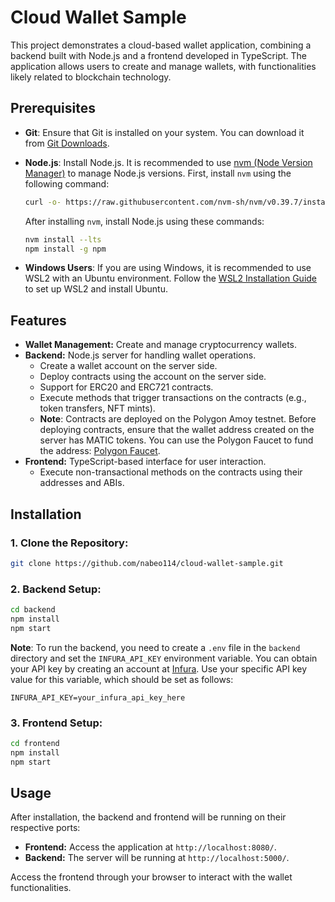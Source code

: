 # Cloud Wallet Sample

This project demonstrates a cloud-based wallet application, combining a backend built with Node.js and a frontend developed in TypeScript. The application allows users to create and manage wallets, with functionalities likely related to blockchain technology.

## Prerequisites

- **Git**: Ensure that Git is installed on your system. You can download it from [Git Downloads](https://git-scm.com/downloads).
- **Node.js**: Install Node.js. It is recommended to use [nvm (Node Version Manager)](https://github.com/nvm-sh/nvm) to manage Node.js versions. First, install `nvm` using the following command:

  ```bash
  curl -o- https://raw.githubusercontent.com/nvm-sh/nvm/v0.39.7/install.sh | bash
  ```

  After installing `nvm`, install Node.js using these commands:

  ```bash
  nvm install --lts
  npm install -g npm
  ```

- **Windows Users**: If you are using Windows, it is recommended to use WSL2 with an Ubuntu environment. Follow the [WSL2 Installation Guide](https://learn.microsoft.com/en-us/windows/wsl/install) to set up WSL2 and install Ubuntu.

## Features

- **Wallet Management:** Create and manage cryptocurrency wallets.
- **Backend:** Node.js server for handling wallet operations.
  - Create a wallet account on the server side.
  - Deploy contracts using the account on the server side.
  - Support for ERC20 and ERC721 contracts.
  - Execute methods that trigger transactions on the contracts (e.g., token transfers, NFT mints).
  - **Note**: Contracts are deployed on the Polygon Amoy testnet. Before deploying contracts, ensure that the wallet address created on the server has MATIC tokens. You can use the Polygon Faucet to fund the address: [Polygon Faucet](https://faucet.polygon.technology/).
- **Frontend:** TypeScript-based interface for user interaction.
  - Execute non-transactional methods on the contracts using their addresses and ABIs.

## Installation

### 1. Clone the Repository:

```bash
git clone https://github.com/nabeo114/cloud-wallet-sample.git
```

### 2. Backend Setup:

```bash
cd backend
npm install
npm start
```

**Note**: To run the backend, you need to create a `.env` file in the `backend` directory and set the `INFURA_API_KEY` environment variable. You can obtain your API key by creating an account at [Infura](https://app.infura.io/). Use your specific API key value for this variable, which should be set as follows:

```plaintext
INFURA_API_KEY=your_infura_api_key_here
```

### 3. Frontend Setup:

```bash
cd frontend
npm install
npm start
```

## Usage

After installation, the backend and frontend will be running on their respective ports:
- **Frontend:** Access the application at `http://localhost:8080/`.
- **Backend:** The server will be running at `http://localhost:5000/`.

Access the frontend through your browser to interact with the wallet functionalities.
